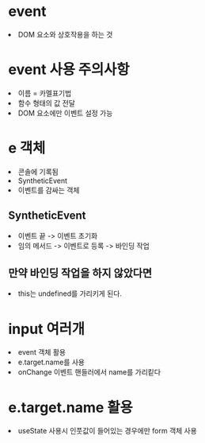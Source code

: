 # event

<li>DOM 요소와 상호작용을 하는 것</li>

# event 사용 주의사항

<li>이름 = 카멜표기법</li> 
<li>함수 형태의 값 전달</li>
<li>DOM 요소에만 이벤트 설정 가능</li>

# e 객체

<li>콘솔에 기록됨</li>
<li>SyntheticEvent</li>
<li>이벤트를 감싸는 객체</li>

## SyntheticEvent

<li>이벤트 끝 -> 이벤트 초기화</li>
<li>임의 메서드 -> 이벤트로 등록 -> 바인딩 작업</li>

## 만약 바인딩 작업을 하지 않았다면

<li>this는 undefined를 가리키게 된다.</li>

# input 여러개

<li>event 객체 활용</li>
<li>e.target.name를 사용</li>
<li>onChange 이벤트 핸들러에서 name를 가리킽다</li>

# e.target.name 활용

<li>useState 사용시 인풋값이 들어있는 경우에만 form 객체 사용</li>
